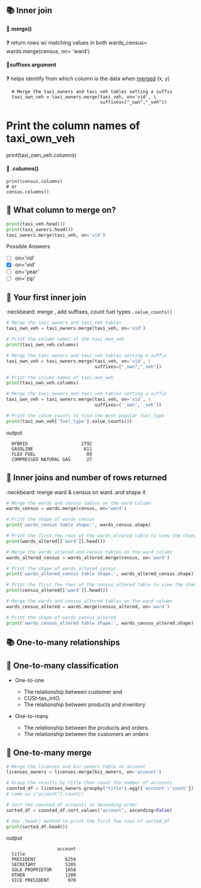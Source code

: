 ## 📚 Inner join
#### 🔽.merge()
❓ return rows w/ matching values in both
      wards_census= wards.merge(census, on= 'ward')
#### 🔽suffixes argument
❓ helps identify from which column is the data when [merged](#merge) (x, y)

      # Merge the taxi_owners and taxi_veh tables setting a suffix
      taxi_own_veh = taxi_owners.merge(taxi_veh, on='vid', \
                                       suffixes=["_own","_veh"])

# Print the column names of taxi_own_veh
print(taxi_own_veh.columns)
#### 🔽 .columns()

    print(census.columns)
    # or
    census.columns()
## 🦍 What column to merge on?
```py
print(taxi_veh.head())
print(taxi_owners.head())
taxi_owners.merge(taxi_veh, on='vid')
```
Possible Answers
- [ ] on='rid'
- [x] on='vid'
- [ ] on='year'
- [ ] on='zip'
## 🦍 Your first inner join
:neckbeard: merge , add suffixes, count fuel types
`.value_counts()`
```py
# Merge the taxi_owners and taxi_veh tables
taxi_own_veh = taxi_owners.merge(taxi_veh, on='vid')

# Print the column names of the taxi_own_veh
print(taxi_own_veh.columns)
```
```py
# Merge the taxi_owners and taxi_veh tables setting a suffix
taxi_own_veh = taxi_owners.merge(taxi_veh, on='vid', \
                                 suffixes=["_own","_veh"])

# Print the column names of taxi_own_veh
print(taxi_own_veh.columns)
```
```py
# Merge the taxi_owners and taxi_veh tables setting a suffix
taxi_own_veh = taxi_owners.merge(taxi_veh, on='vid', \
                                 suffixes=('_own','_veh'))

# Print the value_counts to find the most popular fuel_type
print(taxi_own_veh['fuel_type'].value_counts())
```
output

      HYBRID                    2792
      GASOLINE                   611
      FLEX FUEL                   89
      COMPRESSED NATURAL GAS      27
## 🦍 Inner joins and number of rows returned
:neckbeard: merge ward & census on ward. and shape it
```py
# Merge the wards and census tables on the ward column
wards_census = wards.merge(census, on='ward')

# Print the shape of wards_census
print('wards_census table shape:', wards_census.shape)
```
```py
# Print the first few rows of the wards_altered table to view the change 
print(wards_altered[['ward']].head())

# Merge the wards_altered and census tables on the ward column
wards_altered_census = wards_altered.merge(census, on='ward')

# Print the shape of wards_altered_census
print('wards_altered_census table shape:', wards_altered_census.shape)
```
```py
# Print the first few rows of the census_altered table to view the change 
print(census_altered[['ward']].head())

# Merge the wards and census_altered tables on the ward column
wards_census_altered = wards.merge(census_altered, on='ward')

# Print the shape of wards_census_altered
print('wards_census_altered table shape:', wards_census_altered.shape)
```
## 📚 One-to-many relationships
## 🦍 One-to-many classification
- One-to-one
  - The relationship between customer and
  - CUSt-tax_intO.
  - The relationship between products and inventory
      
- One-to-many
  - The relationship between the products and
        orders.
  - The relationship between the customers an
        orders
## 🦍 One-to-many merge
```py
# Merge the licenses and biz_owners table on account
licenses_owners = licenses.merge(biz_owners, on='account')

# Group the results by title then count the number of accounts
counted_df = licenses_owners.groupby("title").agg({'account':'count'})
# same as ["account"].count()

# Sort the counted_df accounts in desending order
sorted_df = counted_df.sort_values("account", ascending=False)

# Use .head() method to print the first few rows of sorted_df
print(sorted_df.head())
```
output

                       account
      title                   
      PRESIDENT           6259
      SECRETARY           5205
      SOLE PROPRIETOR     1658
      OTHER               1200
      VICE PRESIDENT       970
